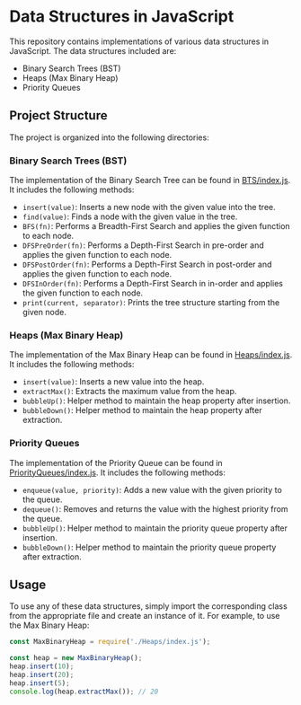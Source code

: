 # Data Structures in JavaScript

This repository contains implementations of various data structures in JavaScript. The data structures included are:

- Binary Search Trees (BST)
- Heaps (Max Binary Heap)
- Priority Queues

## Project Structure

The project is organized into the following directories:

### Binary Search Trees (BST)

The implementation of the Binary Search Tree can be found in [BTS/index.js](BTS/index.js). It includes the following methods:

- `insert(value)`: Inserts a new node with the given value into the tree.
- `find(value)`: Finds a node with the given value in the tree.
- `BFS(fn)`: Performs a Breadth-First Search and applies the given function to each node.
- `DFSPreOrder(fn)`: Performs a Depth-First Search in pre-order and applies the given function to each node.
- `DFSPostOrder(fn)`: Performs a Depth-First Search in post-order and applies the given function to each node.
- `DFSInOrder(fn)`: Performs a Depth-First Search in in-order and applies the given function to each node.
- `print(current, separator)`: Prints the tree structure starting from the given node.

### Heaps (Max Binary Heap)

The implementation of the Max Binary Heap can be found in [Heaps/index.js](Heaps/index.js). It includes the following methods:

- `insert(value)`: Inserts a new value into the heap.
- `extractMax()`: Extracts the maximum value from the heap.
- `bubbleUp()`: Helper method to maintain the heap property after insertion.
- `bubbleDown()`: Helper method to maintain the heap property after extraction.

### Priority Queues

The implementation of the Priority Queue can be found in [PriorityQueues/index.js](PriorityQueues/index.js). It includes the following methods:

- `enqueue(value, priority)`: Adds a new value with the given priority to the queue.
- `dequeue()`: Removes and returns the value with the highest priority from the queue.
- `bubbleUp()`: Helper method to maintain the priority queue property after insertion.
- `bubbleDown()`: Helper method to maintain the priority queue property after extraction.

## Usage

To use any of these data structures, simply import the corresponding class from the appropriate file and create an instance of it. For example, to use the Max Binary Heap:

```javascript
const MaxBinaryHeap = require('./Heaps/index.js');

const heap = new MaxBinaryHeap();
heap.insert(10);
heap.insert(20);
heap.insert(5);
console.log(heap.extractMax()); // 20
```
